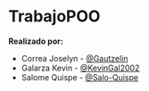 # TrabajoPOO

**Realizado por:**
- Correa Joselyn - [@Gautzelin](https://github.com/Gautzelin)
- Galarza Kevin - [@KevinGal2002](https://github.com/KevinGal2002)
- Salome Quispe - [@Salo-Quispe](https://github.com/Salo-Quispe)

